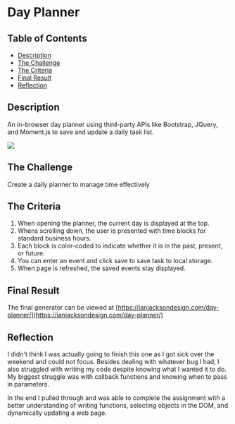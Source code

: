 # Day Planner

## Table of Contents
* [Description](#description)
* [The Challenge](#challenge)
* [The Criteria](#criteria)
* [Final Result](#results)
* [Reflection](#reflection)


## Description <a name="description"></a>
An in-browser day planner using third-party APIs like Bootstrap, JQuery, and Moment.js to save and update a daily task list.

<img src="./screenshots/day-planner.PNG"> 

## The Challenge <a name="challenge"></a>
Create a daily planner to manage time effectively

## The Criteria <a name="criteria"></a>
1. When opening the planner, the current day is displayed at the top.
1. Whens scrolling down, the user is presented with time blocks for standard business hours.
1. Each block is color-coded to indicate whether it is in the past, present, or future.
1. You can enter an event and click save to save task to local storage.
1. When page is refreshed, the saved events stay displayed.

## Final Result <a name="results"></a>
The final generator can be viewed at [https://ianjacksondesign.com/day-planner/](https://ianjacksondesign.com/day-planner/)

## Reflection <a name="reflection"></a>
I didn't think I was actually going to finish this one as I got sick over the weekend and could not focus. Besides dealing with whatever bug I had, I also struggled with writing my code despite knowing what I wanted it to do. My biggest struggle was with callback functions and knowing when to pass in parameters. 

In the end I pulled through and was able to complete the assignment with a better understanding of writing functions, selecting objects in the DOM, and dynamically updating a web page.